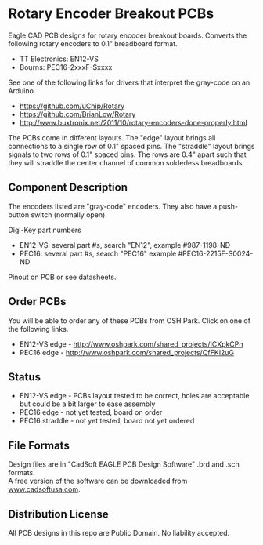 # Rotary Encoder Breakout PCBs  

Eagle CAD PCB designs for rotary encoder breakout boards. 
Converts the following rotary encoders to 0.1" breadboard format.  
  * TT Electronics: EN12-VS  
  * Bourns: PEC16-2xxxF-Sxxxx  

See one of the following links for drivers that interpret the gray-code on an Arduino.  
  * https://github.com/uChip/Rotary  
  * https://github.com/BrianLow/Rotary  
  * http://www.buxtronix.net/2011/10/rotary-encoders-done-properly.html  

The PCBs come in different layouts.  The "edge" layout brings all connections to a single row of 0.1" spaced pins.  The "straddle" layout brings signals to two rows of 0.1" spaced pins.  The rows are 0.4" apart such that they will straddle the center channel of common solderless breadboards.

## Component Description  

The encoders listed are "gray-code" encoders.  They also have a push-button switch (normally open).
 
Digi-Key part numbers  
  * EN12-VS: several part #s, search "EN12", example #987-1198-ND  
  * PEC16: several part #s, search "PEC16" example #PEC16-2215F-S0024-ND   

Pinout on PCB or see datasheets.  

## Order PCBs  

You will be able to order any of these PCBs from OSH Park.  Click on one of the following links.
  * EN12-VS edge - http://www.oshpark.com/shared_projects/ICXpkCPn  
  * PEC16 edge - http://www.oshpark.com/shared_projects/QfFKi2uG

## Status
  * EN12-VS edge - PCBs layout tested to be correct, holes are acceptable but could be a bit larger to ease assembly  
  * PEC16 edge - not yet tested, board on order  
  * PEC16 straddle - not yet tested, board not yet ordered   

## File Formats  

Design files are in "CadSoft EAGLE PCB Design Software" .brd and .sch formats.  
A free version of the software can be downloaded from www.cadsoftusa.com.  

## Distribution License  

All PCB designs in this repo are Public Domain.  No liability accepted.  